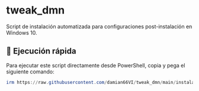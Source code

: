# tweak_dmn

Script de instalación automatizada para configuraciones post-instalación en Windows 10.

## 🚀 Ejecución rápida

Para ejecutar este script directamente desde PowerShell, copia y pega el siguiente comando:

```powershell
irm https://raw.githubusercontent.com/damian66VI/tweak_dmn/main/instalador_1.ps1 | iex
